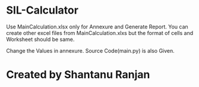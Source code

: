 # SIL-Calculator
Use MainCalculation.xlsx only for Annexure and Generate Report.
You can create other excel files from MainCalculation.xlxs 
but the format of cells and Worksheet should be same.

Change the Values in annexure.
Source Code(main.py) is also Given.



# Created by Shantanu Ranjan
